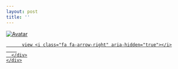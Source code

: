 ```yaml
---
layout: post
title: ''
---
```


<p class="imglist">

<div class="image-container">
  <a href="https://pic.superbed.cn/item/5dabd09b451253d1780857d1.jpg"  data-fancybox="images">
    <img src="https://cxcxcx.cx/assets/img/cx/cx0003/c.jpg" alt="Avatar" class="image" />
    <div class="overlay">
      <div class="text">
        
          view <i class="fa fa-arrow-right" aria-hidden="true"></i>
        
      </div>
    </div>
  </a>
</div>



  <a href="https://pic.superbed.cn/item/5dabd09b451253d1780857d3.jpg" data-fancybox="images"><img src="" /></a>

  <a href="https://pic.superbed.cn/item/5dabd09b451253d1780857db.jpg" data-fancybox="images"><img src="" /></a>

  <a href="https://pic.superbed.cn/item/5dabd09b451253d1780857e4.jpg" data-fancybox="images"><img src="" /></a>

  <a href="https://pic.superbed.cn/item/5dabd09b451253d1780857e9.jpg" data-fancybox="images"><img src="" /></a>

  <a href="https://pic.superbed.cn/item/5dabd09b451253d1780857ee.jpg" data-fancybox="images"><img src="" /></a>

  <a href="https://pic.superbed.cn/item/5dabd09b451253d1780857f3.jpg" data-fancybox="images"><img src="" /></a>

  <a href="https://pic.superbed.cn/item/5dabd09b451253d1780857f9.jpg" data-fancybox="images"><img src="" /></a>

  <a href="https://pic.superbed.cn/item/5dabd09b451253d178085802.jpg" data-fancybox="images"><img src="" /></a>

  <a href="https://pic.superbed.cn/item/5dabd09b451253d178085807.jpg" data-fancybox="images"><img src="" /></a>

  <a href="https://pic.superbed.cn/item/5dabd09b451253d17808580f.jpg" data-fancybox="images"><img src="" /></a>

  <a href="https://pic.superbed.cn/item/5dabd09b451253d178085814.jpg" data-fancybox="images"><img src="" /></a>

  <a href="https://pic.superbed.cn/item/5dabd09b451253d17808581b.jpg" data-fancybox="images"><img src="" /></a>

  <a href="https://pic.superbed.cn/item/5dabd09b451253d178085821.jpg" data-fancybox="images"><img src="" /></a>

  <a href="https://pic.superbed.cn/item/5dabd09b451253d178085828.jpg" data-fancybox="images"><img src="" /></a>

  <a href="https://pic.superbed.cn/item/5dabd09b451253d17808582d.jpg" data-fancybox="images"><img src="" /></a>

  <a href="https://pic.superbed.cn/item/5dabd09b451253d178085833.jpg" data-fancybox="images"><img src="" /></a>

  <a href="https://pic.superbed.cn/item/5dabd09b451253d178085838.jpg" data-fancybox="images"><img src="" /></a>

  <a href="https://pic.superbed.cn/item/5dabd09b451253d17808583d.jpg" data-fancybox="images"><img src="" /></a>

  <a href="https://pic.superbed.cn/item/5dabd09b451253d178085845.jpg" data-fancybox="images"><img src="" /></a>

  <a href="https://pic.superbed.cn/item/5dabd09b451253d17808584b.jpg" data-fancybox="images"><img src="" /></a>

  <a href="https://pic.superbed.cn/item/5dabd09b451253d178085852.jpg" data-fancybox="images"><img src="" /></a>

  <a href="https://pic.superbed.cn/item/5dabd09b451253d178085855.jpg" data-fancybox="images"><img src="" /></a>

  <a href="https://pic.superbed.cn/item/5dabd09b451253d178085858.jpg" data-fancybox="images"><img src="" /></a>

  <a href="https://pic.superbed.cn/item/5dabd09b451253d178085862.jpg" data-fancybox="images"><img src="" /></a>

  <a href="https://pic.superbed.cn/item/5dabd09b451253d178085867.jpg" data-fancybox="images"><img src="" /></a>

  <a href="https://pic.superbed.cn/item/5dabd09b451253d17808586f.jpg" data-fancybox="images"><img src="" /></a>

  <a href="https://pic.superbed.cn/item/5dabd09b451253d178085874.jpg" data-fancybox="images"><img src="" /></a>

  <a href="https://pic.superbed.cn/item/5dabd09b451253d178085879.jpg" data-fancybox="images"><img src="" /></a>

  <a href="https://pic.superbed.cn/item/5dabd09b451253d178085880.jpg" data-fancybox="images"><img src="" /></a>

  <a href="https://pic.superbed.cn/item/5dabd09b451253d178085886.jpg" data-fancybox="images"><img src="" /></a>

  <a href="https://pic.superbed.cn/item/5dabd09b451253d17808588d.jpg" data-fancybox="images"><img src="" /></a>

  <a href="https://pic.superbed.cn/item/5dabd09b451253d178085892.jpg" data-fancybox="images"><img src="" /></a>

  <a href="https://pic.superbed.cn/item/5dabd09b451253d178085897.jpg" data-fancybox="images"><img src="" /></a>

  <a href="https://pic.superbed.cn/item/5dabd09b451253d17808589c.jpg" data-fancybox="images"><img src="" /></a>

  <a href="https://pic.superbed.cn/item/5dabd09b451253d1780858a1.jpg" data-fancybox="images"><img src="" /></a>

  <a href="https://pic.superbed.cn/item/5dabd09b451253d1780858ab.jpg" data-fancybox="images"><img src="" /></a>

  <a href="https://pic.superbed.cn/item/5dabd09b451253d1780858b0.jpg" data-fancybox="images"><img src="" /></a>

  <a href="https://pic.superbed.cn/item/5dabd09b451253d1780858b5.jpg" data-fancybox="images"><img src="" /></a>

  <a href="https://pic.superbed.cn/item/5dabd09b451253d1780858bd.jpg" data-fancybox="images"><img src="" /></a>

  <a href="https://pic.superbed.cn/item/5dabd09b451253d1780858c2.jpg" data-fancybox="images"><img src="" /></a>

  <a href="https://pic.superbed.cn/item/5dabd09b451253d1780858c7.jpg" data-fancybox="images"><img src="" /></a>

  <a href="https://pic.superbed.cn/item/5dabd09b451253d1780858ce.jpg" data-fancybox="images"><img src="" /></a>

  <a href="https://pic.superbed.cn/item/5dabd09b451253d1780858d4.jpg" data-fancybox="images"><img src="" /></a>

  <a href="https://pic.superbed.cn/item/5dabd09b451253d1780858d9.jpg" data-fancybox="images"><img src="" /></a>








</p>